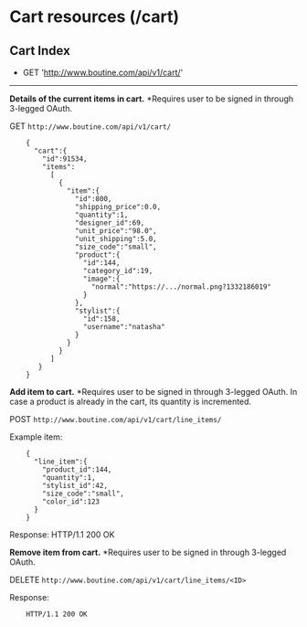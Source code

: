 # Cart resources (/cart)

## Cart Index
* GET 'http://www.boutine.com/api/v1/cart/'

---

**Details of the current items in cart.**
*Requires user to be signed in through 3-legged OAuth.

GET `http://www.boutine.com/api/v1/cart/`

        {
          "cart":{
            "id":91534,
            "items":
              [
                {
                  "item":{
                    "id":800,
                    "shipping_price":0.0,
                    "quantity":1,
                    "designer_id":69,
                    "unit_price":"98.0",
                    "unit_shipping":5.0,
                    "size_code":"small",
                    "product":{
                      "id":144,
                      "category_id":19,
                      "image":{
                        "normal":"https://.../normal.png?1332186019"
                      }
                    },
                    "stylist":{
                      "id":158,
                      "username":"natasha"
                    }
                  }
                }
              ]
           }
        }


**Add item to cart.**
*Requires user to be signed in through 3-legged OAuth. In case a product is already in the cart, its quantity is incremented.


POST `http://www.boutine.com/api/v1/cart/line_items/`


Example item:

        {
          "line_item":{
            "product_id":144, 
            "quantity":1,
            "stylist_id":42,
            "size_code":"small",
            "color_id":123
          }
        }

Response:
        HTTP/1.1 200 OK
        


**Remove item from cart.**
*Requires user to be signed in through 3-legged OAuth.


DELETE `http://www.boutine.com/api/v1/cart/line_items/<ID>`


Response:

        HTTP/1.1 200 OK

